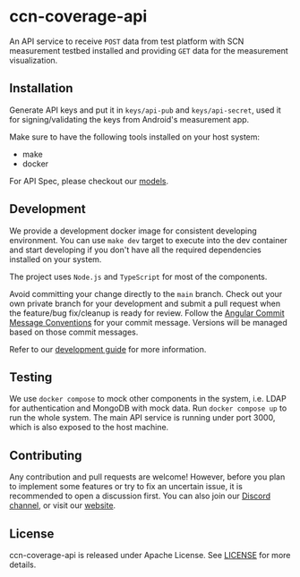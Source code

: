 # ccn-coverage-api
An API service to receive `POST` data from test platform with SCN measurement testbed installed and providing `GET` data for the measurement visualization.

## Installation
Generate API keys and put it in `keys/api-pub` and `keys/api-secret`, used it for signing/validating the keys from Android's measurement app.

Make sure to have the following tools installed on your host system:
- make
- docker

For API Spec, please checkout our [models](https://github.com/Local-Connectivity-Lab/ccn-coverage-models).

## Development
We provide a development docker image for consistent developing environment. You can use `make dev` target to execute into the dev container and start developing if you don't have all the required dependencies installed on your system.

The project uses `Node.js` and `TypeScript` for most of the components.

Avoid committing your change directly to the `main` branch. Check out your own private branch for your development and submit a pull request when the feature/bug fix/cleanup is ready for review. Follow the [Angular Commit Message Conventions](https://github.com/angular/angular/blob/main/contributing-docs/commit-message-guidelines.md) for your commit message. Versions will be managed based on those commit messages. 

Refer to our [development guide](DEVELOPMENT.md) for more information.

## Testing
We use `docker compose` to mock other components in the system, i.e. LDAP for authentication and MongoDB with mock data. 
Run `docker compose up` to run the whole system. The main API service is running under port 3000, which is also exposed to the host machine.

## Contributing
Any contribution and pull requests are welcome! However, before you plan to implement some features or try to fix an uncertain issue, it is recommended to open a discussion first. You can also join our [Discord channel](https://discord.com/invite/gn4DKF83bP), or visit our [website](https://seattlecommunitynetwork.org/).

## License
ccn-coverage-api is released under Apache License. See [LICENSE](/LICENSE) for more details.